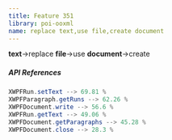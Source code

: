 ```yaml
---
title: Feature 351
library: poi-ooxml
name: replace text,use file,create document
---
```


**text**->replace **file**->use **document**->create 

##### API References

```java
XWPFRun.setText --> 69.81 %
XWPFParagraph.getRuns --> 62.26 %
XWPFDocument.write --> 56.6 %
XWPFRun.getText --> 49.06 %
XWPFDocument.getParagraphs --> 45.28 %
XWPFDocument.close --> 28.3 %
```

